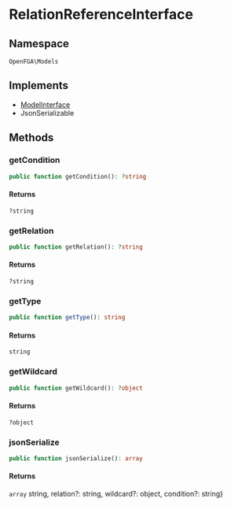 # RelationReferenceInterface


## Namespace
`OpenFGA\Models`

## Implements
* [ModelInterface](Models/ModelInterface.md)
* JsonSerializable

## Methods
### getCondition


```php
public function getCondition(): ?string
```



#### Returns
`?string` 

### getRelation


```php
public function getRelation(): ?string
```



#### Returns
`?string` 

### getType


```php
public function getType(): string
```



#### Returns
`string` 

### getWildcard


```php
public function getWildcard(): ?object
```



#### Returns
`?object` 

### jsonSerialize


```php
public function jsonSerialize(): array
```



#### Returns
`array` string, relation?: string, wildcard?: object, condition?: string}

